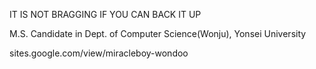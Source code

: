 IT IS NOT BRAGGING IF YOU CAN BACK IT UP

M.S. Candidate in Dept. of Computer Science(Wonju), Yonsei University

sites.google.com/view/miracleboy-wondoo
